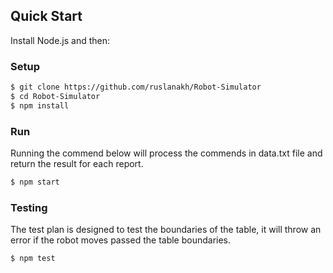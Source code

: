 ## Quick Start

Install Node.js and then:

### Setup
```sh
$ git clone https://github.com/ruslanakh/Robot-Simulator
$ cd Robot-Simulator
$ npm install
```

### Run
Running the commend below will process the commends in data.txt file and return the result for each report.

```sh
$ npm start
```

### Testing
The test plan is designed to test the boundaries of the table, it will throw an error if the robot moves passed the table boundaries.

```sh
$ npm test
```